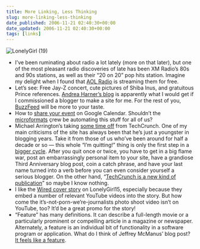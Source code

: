 ```yaml
---
title: More Linking, Less Thinking
slug: more-linking-less-thinking
date_published: 2006-11-21 02:40:30+00:00
date_updated: 2006-11-21 02:40:30+00:00
tags: [links]
---
```

![LonelyGirl (19)](/images/lonelygirl.jpg)

- I’ve been ruminating about radio a lot lately (more on that later), but one of the most pleasant radio discoveries of late has been XM Radio’s 80s and 90s stations, as well as their “20 on 20” pop hits station. Imagine my delight when I found that [AOL Radio](http://music.aol.com/radioguide/bb.adp) is streaming them for free.
- Let’s see: Free Jay-Z concert, cute pictures of Shiba Inus, and gratuitous Prince references. [Andrea Harner’s blog](http://www.andreaharner.com/) is apparently what I would get if I commissioned a blogger to make a site for me. For the rest of you, [BuzzFeed](http://www.buzzfeed.com/) will be more to your taste.
- How to [share your event](http://www.google.com/intl/en/googlecalendar/event_publisher_guide.html) on Google Calendar. Shouldn’t the [microformats](http://microformats.org/) çrew be automating this stuff for all of us?
- Michael Arrington’s taking [some time off](http://www.crunchnotes.com/?p=309) from TechCrunch. One of my main criticisms of the site has always been that he’s just a youngster in blogging years. Take it from those of us who’ve been around for half a decade or so — this whole “I’m quitting!” thing is only the first step in a [bigger cycle](/2005/03/21/the_blog_cycle). After you quit once or twice, you have to get in a big flame war, post an embarrassingly personal item to your site, have a grandiose Third Anniversary blog post, coin a catch phrase, and have your last name turned into a verb before you can even consider yourself a serious blogger. On the other hand, “[TechCrunch is a new kind of publication](http://www.crunchnotes.com/?p=300)” so maybe I know nothing.
- I like the [Wired cover story](http://www.wired.com/news/wiredmag/0,72138-0.html) on LonelyGirl15, especially because they embed a number of relevant YouTube videos into the story. But how come the it’s-not-porn-we’re-journalists photo shoot video isn’t on YouTube, too? It’d be a great promo for the story!
- “Feature” has many definitions. It can describe a full-length movie or a particularly prominent or compelling article in a magazine or newspaper. Alternately, a feature is an individual bit of functionality in a software program or application. What do I think of Jeffrey McManus’ blog post? [It feels like a feature](http://mcmanus.typepad.com/grind/2006/11/this_feels_like.html).
